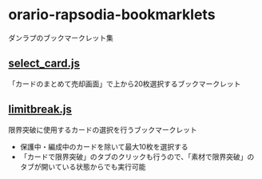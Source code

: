 # orario-rapsodia-bookmarklets
ダンラプのブックマークレット集

## [select_card.js](https://github.com/chiniku/orario-rapsodia-bookmarklets/blob/master/select_card.js)
「カードのまとめて売却画面」で上から20枚選択するブックマークレット


## [limitbreak.js](https://github.com/chiniku/orario-rapsodia-bookmarklets/blob/master/limitbreak.js)
限界突破に使用するカードの選択を行うブックマークレット
- 保護中・編成中のカードを除いて最大10枚を選択する
- 「カードで限界突破」のタブのクリックも行うので、「素材で限界突破」のタブが開いている状態からでも実行可能
